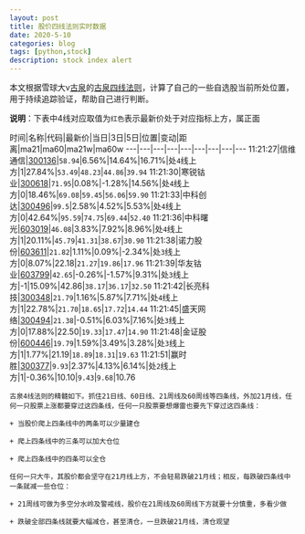 ```yaml
---
layout: post
title: 股价四线法则实时数据
date: 2020-5-10
categories: blog
tags: [python,stock]
description: stock index alert
---
```



本文根据雪球大v[古泉](https://xueqiu.com/u/7148646888)的[古泉四线法则](https://xueqiu.com/7148646888/130498192)，计算了自己的一些自选股当前所处位置，用于持续追踪验证，帮助自己进行判断。

**说明**：下表中4线对应取值为`红色`表示最新价处于对应指标上方，属正面

时间|名称|代码|最新价|当日|3日|5日|位置|变动|距离|ma21|ma60|ma21w|ma60w
---|---|---|---|---|---|---|---|---
11:21:27|信维通信|[300136](https://xueqiu.com/S/SZ300136)|`58.94`|6.56%|14.64%|16.71%|处`4`线上方|1|27.84%|`53.49`|`48.23`|`44.86`|`39.94`
11:21:30|寒锐钴业|[300618](https://xueqiu.com/S/SZ300618)|`71.95`|0.08%|-1.28%|14.56%|处`4`线上方|0|18.46%|`69.08`|`59.45`|`56.06`|`59.90`
11:21:33|中科创达|[300496](https://xueqiu.com/S/SZ300496)|`99.5`|2.58%|4.52%|5.53%|处`4`线上方|0|42.64%|`95.59`|`74.75`|`69.44`|`52.40`
11:21:36|中科曙光|[603019](https://xueqiu.com/S/SH603019)|`46.08`|3.83%|7.92%|8.96%|处`4`线上方|1|20.11%|`45.79`|`41.31`|`38.67`|`30.90`
11:21:38|诺力股份|[603611](https://xueqiu.com/S/SH603611)|`21.82`|1.11%|0.09%|-2.34%|处`3`线上方|0|8.07%|22.18|`21.27`|`19.86`|`17.96`
11:21:39|华友钴业|[603799](https://xueqiu.com/S/SH603799)|`42.65`|-0.26%|-1.57%|9.31%|处`3`线上方|-1|15.09%|42.86|`38.17`|`36.17`|`32.50`
11:21:42|长亮科技|[300348](https://xueqiu.com/S/SZ300348)|`21.79`|1.16%|5.87%|7.71%|处`4`线上方|1|22.78%|`21.70`|`18.65`|`17.72`|`14.44`
11:21:45|盛天网络|[300494](https://xueqiu.com/S/SZ300494)|`21.38`|-0.51%|6.03%|7.16%|处`3`线上方|0|17.88%|22.50|`19.33`|`17.47`|`14.90`
11:21:48|金证股份|[600446](https://xueqiu.com/S/SH600446)|`19.79`|1.59%|3.49%|3.28%|处`3`线上方|1|1.77%|21.19|`18.89`|`18.31`|`19.63`
11:21:51|赢时胜|[300377](https://xueqiu.com/S/SZ300377)|`9.93`|2.37%|4.13%|6.14%|处`2`线上方|1|-0.36%|10.10|`9.43`|`9.68`|10.76

```
古泉4线法则的精髓如下。抓住21日线、60日线、21周线及60周线等四条线，外加21月线，任何一只股票上涨都要穿过这四条线，任何一只股票要想爆雷也要先下穿过这四条线：

+ 当股价爬上四条线中的两条可以少量建仓

+ 爬上四条线中的三条可以加大仓位

+ 爬上四条线中的四条可以全仓

任何一只大牛，其股价都会坚守在21月线上方，不会轻易跌破21月线；相反，每跌破四条线中一条就减一些仓位：

+ 21周线可做为多空分水岭及警戒线，股价在21周线及60周线下方就要十分慎重，多看少做

+ 跌破全部四条线就要大幅减仓，甚至清仓，一旦跌破21月线，清仓观望
```